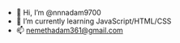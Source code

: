 - 👋 Hi, I’m @nnnadam9700
- 🌱 I’m currently learning JavaScript/HTML/CSS
- 📫 nemethadam361@gmail.com

